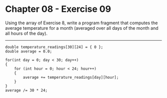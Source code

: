 # Chapter 08 - Exercise 09

Using the array of Exercise 8, write a program fragment that computes the average temperature for a month (averaged over all days of the month and all hours of the day).

---

```
double temperature_readings[30][24] = { 0 };
double average = 0.0;

for(int day = 0; day < 30; day++)
{
    for (int hour = 0; hour < 24; hour++)
    {
        average += temperature_readings[day][hour];
    }
}
average /= 30 * 24;
```
